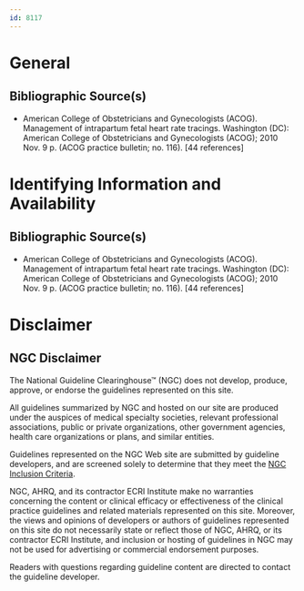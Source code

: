 ```yaml
---
id: 8117
---
```


# General

## Bibliographic Source(s)

- American College of Obstetricians and Gynecologists (ACOG). Management of intrapartum fetal heart rate tracings. Washington (DC): American College of Obstetricians and Gynecologists (ACOG); 2010 Nov. 9 p. (ACOG practice bulletin; no. 116). [44 references]

# Identifying Information and Availability

## Bibliographic Source(s)

- American College of Obstetricians and Gynecologists (ACOG). Management of intrapartum fetal heart rate tracings. Washington (DC): American College of Obstetricians and Gynecologists (ACOG); 2010 Nov. 9 p. (ACOG practice bulletin; no. 116). [44 references]

# Disclaimer

## NGC Disclaimer

The National Guideline Clearinghouse™ (NGC) does not develop, produce, approve, or endorse the guidelines represented on this site.

All guidelines summarized by NGC and hosted on our site are produced under the auspices of medical specialty societies, relevant professional associations, public or private organizations, other government agencies, health care organizations or plans, and similar entities.

Guidelines represented on the NGC Web site are submitted by guideline developers, and are screened solely to determine that they meet the [NGC Inclusion Criteria](/help-and-about/summaries/inclusion-criteria).

NGC, AHRQ, and its contractor ECRI Institute make no warranties concerning the content or clinical efficacy or effectiveness of the clinical practice guidelines and related materials represented on this site. Moreover, the views and opinions of developers or authors of guidelines represented on this site do not necessarily state or reflect those of NGC, AHRQ, or its contractor ECRI Institute, and inclusion or hosting of guidelines in NGC may not be used for advertising or commercial endorsement purposes.

Readers with questions regarding guideline content are directed to contact the guideline developer.

